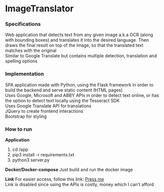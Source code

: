 # ImageTranslator

### Specifications  
Web application that detects text from any given image a.k.a OCR (along with bounding boxes) and translates it into the desired language. Then draws the final result on top of the image, so that the translated text matches with the original  
Similar to Google Translate but contains multiple detection, translation and spelling options  


### Implementation  
SPA application made with Python, using the Flask framework in order to build the backend and serve static content (HTML pages)  
Uses Google, Microsoft and ABBY APIs in order to detect text online, or has the option to detect text locally using the Tesseract SDK   
Uses Google Translate API for translations   
JQuery to create frontend interactions  
Bootstrap for styling  

### How to run

**Application**
1. cd /app
2. pip3 install -r requirements.txt
3. python3 server.py


**Docker/Docker-compose**
Just build and run the docker image


**Link**
For easier access, follow this link: [Press me](https://ocr-and-translate.herokuapp.com/)  
Link is disabled since using the APIs is costly, money which I can't afford

